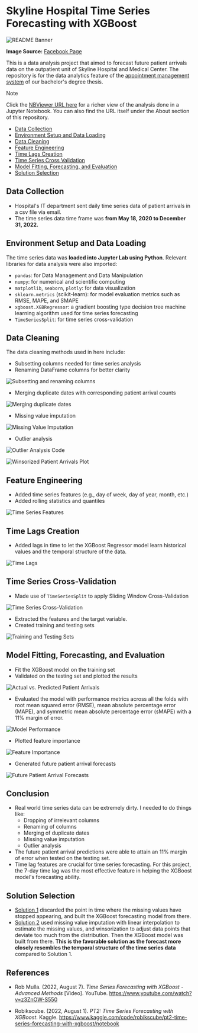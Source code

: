 # Skyline Hospital Time Series Forecasting with XGBoost

![README Banner](./pictures/skyline_hospital_banner.jpg)

**Image Source:** [Facebook Page](https://www.facebook.com/SkylineHospitalAndMedicalCenter)

This is a data analysis project that aimed to forecast future patient arrivals data on the outpatient unit of Skyline Hospital and Medical Center. The repository is for the data analytics feature of the [appointment management system](thesis-manuscript/appointment_management_system_thesis.pdf) of our bachelor's degree thesis.

> [!NOTE]
> Click the [NBViewer URL here](https://nbviewer.org/github/jpsam07/skyline-hospital-time-series-forecasting-with-xgboost/blob/d4274475b42aff2f5ab10a121dc4431fe2e2c84a/Solution_2.ipynb) for a richer view of the analysis done in a Jupyter Notebook. You can also find the URL itself under the About section of this repository.

- [Data Collection](#data-collection)
- [Environment Setup and Data Loading](#environment-setup-and-data-loading)
- [Data Cleaning](#data-cleaning)
- [Feature Engineering](#feature-engineering)
- [Time Lags Creation](#time-lags-creation)
- [Time Series Cross Validation](#time-series-cross-validation)
- [Model Fitting, Forecasting, and Evaluation](#model-fitting-forecasting-and-evaluation)
- [Solution Selection](#solution-selection)

## Data Collection

- Hospital's IT department sent daily time series data of patient arrivals in a csv file via email.
- The time series data time frame was **from May 18, 2020 to December 31, 2022.**

## Environment Setup and Data Loading

The time series data was **loaded into Jupyter Lab using Python**. Relevant libraries for data analysis were also imported:

- `pandas`: for Data Management and Data Manipulation
- `numpy`: for numerical and scientific computing
- `matplotlib`, `seaborn`, `plotly`: for data visualization
- `sklearn.metrics` (scikit-learn): for model evaluation metrics such as RMSE, MAPE, and SMAPE
- `xgboost.XGBRegressor`: a gradient boosting type decision tree machine learning algorithm used for time series forecasting
- `TimeSeriesSplit`: for time series cross-validation

## Data Cleaning

The data cleaning methods used in here include:

- Subsetting columns needed for time series analysis
- Renaming DataFrame columns for better clarity

![Subsetting and renaming columns](./pictures/subsetting_and_renaming_columns.png)

-  Merging duplicate dates with corresponding patient arrival counts

![Merging duplicate dates](./pictures/merging_duplicate_dates.png)

- Missing value imputation

![Missing Value Imputation](./pictures/missing_value_imputation.gif)

- Outlier analysis

![Outlier Analysis Code](./pictures/outlier_analysis.png)

![Winsorized Patient Arrivals Plot](./pictures/winsorized_patient_arrivals.png)

## Feature Engineering

- Added time series features (e.g., day of week, day of year, month, etc.)
- Added rolling statistics and quantiles

![Time Series Features](./pictures/time_series_features.png)

## Time Lags Creation

- Added lags in time to let the XGBoost Regressor model learn historical values and the temporal structure of the data.

![Time Lags](./pictures/time_lags.png)

## Time Series Cross-Validation

- Made use of `TimeSeriesSplit` to apply Sliding Window Cross-Validation

![Time Series Cross-Validation](./pictures/time_series_cross_validation.png)

- Extracted the features and the target variable.
- Created training and testing sets

![Training and Testing Sets](./pictures/training_and_testing_sets.png)

## Model Fitting, Forecasting, and Evaluation

- Fit the XGBoost model on the training set
- Validated on the testing set and plotted the results

![Actual vs. Predicted Patient Arrivals](./pictures/actual_vs_predicted_patient_arrivals.png)

- Evaluated the model with performance metrics across all the folds with root mean squared error (RMSE), mean absolute percentage error (MAPE), and symmetric mean absolute percentage error (sMAPE) with a 11% margin of error.

![Model Performance](./pictures/model_performance.png)

- Plotted feature importance

![Feature Importance](./pictures/feature_importance.png)

- Generated future patient arrival forecasts

![Future Patient Arrival Forecasts](./pictures/future_patient_arrival_forecasts.gif)

## Conclusion

- Real world time series data can be extremely dirty. I needed to do things like:
	- Dropping of irrelevant columns
	- Renaming of columns
	-  Merging of duplicate dates
	- Missing value imputation
	- Outlier analysis
- The future patient arrival predictions were able to attain an 11% margin of error when tested on the testing set.
- Time lag features are crucial for time series forecasting. For this project, the 7-day time lag was the most effective feature in helping the XGBoost model's forecasting ability.

## Solution Selection

- [Solution 1](https://github.com/jpsam07/skyline-hospital-time-series-forecasting-with-xgboost/blob/d4274475b42aff2f5ab10a121dc4431fe2e2c84a/Solution_1.ipynb) discarded the point in time where the missing values have stopped appearing, and built the XGBoost forecasting model from there.
- [Solution 2](https://nbviewer.org/github/jpsam07/skyline-hospital-time-series-forecasting-with-xgboost/blob/d4274475b42aff2f5ab10a121dc4431fe2e2c84a/Solution_2.ipynb) used missing value imputation with linear interpolation to estimate the missing values, and winsorization to adjust data points that deviate too much from the distribution. Then the XGBoost model was built from there. **This is the favorable solution as the forecast more closely resembles the temporal structure of the time series data** compared to Solution 1.

## References

- Rob Mulla. (2022, August 7). _Time Series Forecasting with XGBoost - Advanced Methods_ [Video]. YouTube. https://www.youtube.com/watch?v=z3ZnOW-S550

- Robikscube. (2022, August 1). _PT2: Time Series Forecasting with XGBoost_. Kaggle. https://www.kaggle.com/code/robikscube/pt2-time-series-forecasting-with-xgboost/notebook